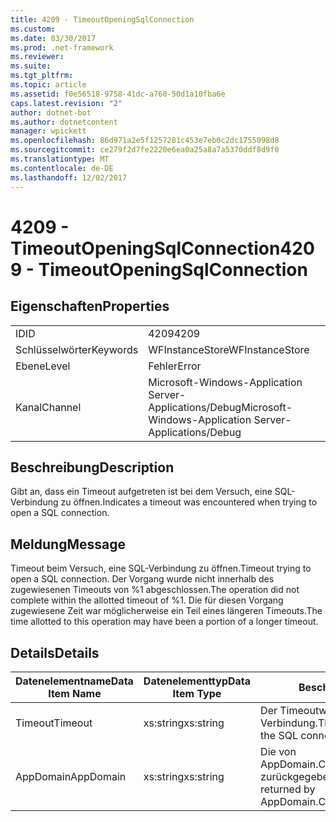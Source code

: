 ```yaml
---
title: 4209 - TimeoutOpeningSqlConnection
ms.custom: 
ms.date: 03/30/2017
ms.prod: .net-framework
ms.reviewer: 
ms.suite: 
ms.tgt_pltfrm: 
ms.topic: article
ms.assetid: f0e56518-9758-41dc-a760-50d1a10fba6e
caps.latest.revision: "2"
author: dotnet-bot
ms.author: dotnetcontent
manager: wpickett
ms.openlocfilehash: 86d971a2e5f1257281c453e7eb0c2dc1755098d8
ms.sourcegitcommit: ce279f2d7fe2220e6ea0a25a8a7a5370ddf8d9f0
ms.translationtype: MT
ms.contentlocale: de-DE
ms.lasthandoff: 12/02/2017
---
```

# <a name="4209---timeoutopeningsqlconnection"></a><span data-ttu-id="99796-102">4209 - TimeoutOpeningSqlConnection</span><span class="sxs-lookup"><span data-stu-id="99796-102">4209 - TimeoutOpeningSqlConnection</span></span>
## <a name="properties"></a><span data-ttu-id="99796-103">Eigenschaften</span><span class="sxs-lookup"><span data-stu-id="99796-103">Properties</span></span>  
  
|||  
|-|-|  
|<span data-ttu-id="99796-104">ID</span><span class="sxs-lookup"><span data-stu-id="99796-104">ID</span></span>|<span data-ttu-id="99796-105">4209</span><span class="sxs-lookup"><span data-stu-id="99796-105">4209</span></span>|  
|<span data-ttu-id="99796-106">Schlüsselwörter</span><span class="sxs-lookup"><span data-stu-id="99796-106">Keywords</span></span>|<span data-ttu-id="99796-107">WFInstanceStore</span><span class="sxs-lookup"><span data-stu-id="99796-107">WFInstanceStore</span></span>|  
|<span data-ttu-id="99796-108">Ebene</span><span class="sxs-lookup"><span data-stu-id="99796-108">Level</span></span>|<span data-ttu-id="99796-109">Fehler</span><span class="sxs-lookup"><span data-stu-id="99796-109">Error</span></span>|  
|<span data-ttu-id="99796-110">Kanal</span><span class="sxs-lookup"><span data-stu-id="99796-110">Channel</span></span>|<span data-ttu-id="99796-111">Microsoft-Windows-Application Server-Applications/Debug</span><span class="sxs-lookup"><span data-stu-id="99796-111">Microsoft-Windows-Application Server-Applications/Debug</span></span>|  
  
## <a name="description"></a><span data-ttu-id="99796-112">Beschreibung</span><span class="sxs-lookup"><span data-stu-id="99796-112">Description</span></span>  
 <span data-ttu-id="99796-113">Gibt an, dass ein Timeout aufgetreten ist bei dem Versuch, eine SQL-Verbindung zu öffnen.</span><span class="sxs-lookup"><span data-stu-id="99796-113">Indicates a timeout was encountered when trying to open a SQL connection.</span></span>  
  
## <a name="message"></a><span data-ttu-id="99796-114">Meldung</span><span class="sxs-lookup"><span data-stu-id="99796-114">Message</span></span>  
 <span data-ttu-id="99796-115">Timeout beim Versuch, eine SQL-Verbindung zu öffnen.</span><span class="sxs-lookup"><span data-stu-id="99796-115">Timeout trying to open a SQL connection.</span></span> <span data-ttu-id="99796-116">Der Vorgang wurde nicht innerhalb des zugewiesenen Timeouts von %1 abgeschlossen.</span><span class="sxs-lookup"><span data-stu-id="99796-116">The operation did not complete within the allotted timeout of %1.</span></span> <span data-ttu-id="99796-117">Die für diesen Vorgang zugewiesene Zeit war möglicherweise ein Teil eines längeren Timeouts.</span><span class="sxs-lookup"><span data-stu-id="99796-117">The time allotted to this operation may have been a portion of a longer timeout.</span></span>  
  
## <a name="details"></a><span data-ttu-id="99796-118">Details</span><span class="sxs-lookup"><span data-stu-id="99796-118">Details</span></span>  
  
|<span data-ttu-id="99796-119">Datenelementname</span><span class="sxs-lookup"><span data-stu-id="99796-119">Data Item Name</span></span>|<span data-ttu-id="99796-120">Datenelementtyp</span><span class="sxs-lookup"><span data-stu-id="99796-120">Data Item Type</span></span>|<span data-ttu-id="99796-121">Beschreibung</span><span class="sxs-lookup"><span data-stu-id="99796-121">Description</span></span>|  
|--------------------|--------------------|-----------------|  
|<span data-ttu-id="99796-122">Timeout</span><span class="sxs-lookup"><span data-stu-id="99796-122">Timeout</span></span>|<span data-ttu-id="99796-123">xs:string</span><span class="sxs-lookup"><span data-stu-id="99796-123">xs:string</span></span>|<span data-ttu-id="99796-124">Der Timeoutwert zum Öffnen der SQL-Verbindung.</span><span class="sxs-lookup"><span data-stu-id="99796-124">The timeout value for opening the SQL connection.</span></span>|  
|<span data-ttu-id="99796-125">AppDomain</span><span class="sxs-lookup"><span data-stu-id="99796-125">AppDomain</span></span>|<span data-ttu-id="99796-126">xs:string</span><span class="sxs-lookup"><span data-stu-id="99796-126">xs:string</span></span>|<span data-ttu-id="99796-127">Die von AppDomain.CurrentDomain.FriendlyName zurückgegebene Zeichenfolge.</span><span class="sxs-lookup"><span data-stu-id="99796-127">The string returned by AppDomain.CurrentDomain.FriendlyName.</span></span>|
